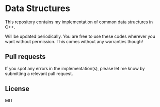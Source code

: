Data Structures
==========

This repository contains my implementation of common data structures in C++.

Will be updated periodically. You are free to use these codes wherever you want without permission. This comes without any warranties though!

Pull requests
----------------
If you spot any errors in the implementation(s), please let me know by submitting a relevant pull request.

License
----------------
MIT
